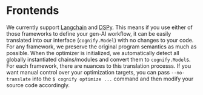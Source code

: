 # Frontends

We currently support [Langchain]() and [DSPy](). This means if you use either of those frameworks to define your gen-AI workflow, it can be easily translated into our interface (`cognify.Model`) with no changes to your code. For any framework, we preserve the original program semantics as much as possible. When the optimizer is initialized, we automatically detect all globally instantiated chains/modules and convert them to `cognify.Model`s. For each framework, there are nuances to this translation processs. If you want manual control over your optimization targets, you can pass `--no-translate` into the `$ cognify optimize ...` command and then modify your source code accordingly.
